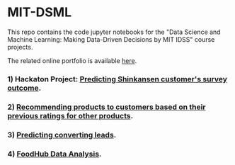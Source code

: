 # MIT-DSML
This repo contains the code jupyter notebooks for the "Data Science and Machine Learning: Making Data-Driven Decisions by MIT IDSS" course projects.

The related online portfolio is available [here](https://www.mygreatlearning.com/eportfolio/wellington?utm_source=social&utm_medium=linkedin).

### 1) Hackaton Project: [Predicting Shinkansen customer's survey outcome](https://github.com/wchevreuil/MIT-DSML/blob/main/notebooks/Hackaton-Shinkansen.ipynb).

### 2) [Recommending products to customers based on their previous ratings for other products](https://github.com/wchevreuil/MIT-DSML/blob/main/notebooks/Recommendation_Systems_Learner_Notebook_Full_Code.ipynb).

### 3) [Predicting converting leads](https://github.com/wchevreuil/MIT-DSML/blob/main/notebooks/PotentialCustomersPrediction.ipynb).

### 4) [FoodHub Data Analysis]().

